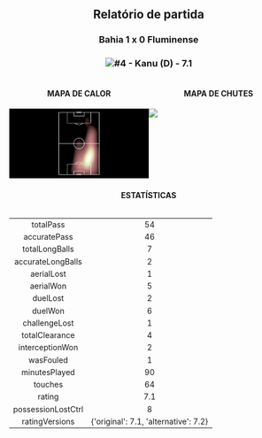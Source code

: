 <h2 style="text-align: center;">Relatório de partida</h3>

<h3 style="text-align: center;">Bahia 1 x 0 Fluminense</h3>

<h3 style="text-align: center;"><img src="https://api.sofascore.com/api/v1/player/871705/image">#4 - Kanu (D) - 7.1</h3>

<div style="text-align: left; display: grid; grid-template-columns: 1fr 1fr;">
  <div>
    <h4 style="text-align: center;">MAPA DE CALOR</h3>
    <img src=../players/heatmaps/11067343_871705.png>
</div>
  <div>
    <h4 style="text-align: center;">MAPA DE CHUTES</h3>
    <img src=../players/shotmaps/11067343_871705.png>
  </div>
</div>

<h4 style="text-align: center;">ESTATÍSTICAS</h3>
<div style="text-align: center; display: grid; grid-template-columns: 1fr;">
  <div>
    <table>
        <tr>
            <td>totalPass
            </td>
            <td>54
            </td>
        </tr><tr>
            <td>accuratePass
            </td>
            <td>46
            </td>
        </tr><tr>
            <td>totalLongBalls
            </td>
            <td>7
            </td>
        </tr><tr>
            <td>accurateLongBalls
            </td>
            <td>2
            </td>
        </tr><tr>
            <td>aerialLost
            </td>
            <td>1
            </td>
        </tr><tr>
            <td>aerialWon
            </td>
            <td>5
            </td>
        </tr><tr>
            <td>duelLost
            </td>
            <td>2
            </td>
        </tr><tr>
            <td>duelWon
            </td>
            <td>6
            </td>
        </tr><tr>
            <td>challengeLost
            </td>
            <td>1
            </td>
        </tr><tr>
            <td>totalClearance
            </td>
            <td>4
            </td>
        </tr><tr>
            <td>interceptionWon
            </td>
            <td>2
            </td>
        </tr><tr>
            <td>wasFouled
            </td>
            <td>1
            </td>
        </tr><tr>
            <td>minutesPlayed
            </td>
            <td>90
            </td>
        </tr><tr>
            <td>touches
            </td>
            <td>64
            </td>
        </tr><tr>
            <td>rating
            </td>
            <td>7.1
            </td>
        </tr><tr>
            <td>possessionLostCtrl
            </td>
            <td>8
            </td>
        </tr><tr>
            <td>ratingVersions
            </td>
            <td>{'original': 7.1, 'alternative': 7.2}
            </td>
        </tr>
        </table>
</div>